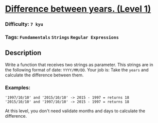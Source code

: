 # [Difference between years. (Level 1)](https://www.codewars.com/kata/588f5a38ec641b411200005b)

### Difficulty: `7 kyu`

### Tags: `Fundamentals` `Strings` `Regular Expressions`

## Description

Write a function that receives two strings as parameter. This strings are in the following format of date: `YYYY/MM/DD`. Your job is: Take the `years` and calculate the difference between them.

### Examples:

```
'1997/10/10' and '2015/10/10' -> 2015 - 1997 = returns 18 
'2015/10/10' and '1997/10/10' -> 2015 - 1997 = returns 18
```

At this level, you don't need validate months and days to calculate the difference.